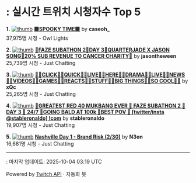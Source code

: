 # : 실시간 트위치 시청자수 Top 5

**1.** [![thumb](https://static-cdn.jtvnw.net/previews-ttv/live_user_caseoh_-320x180.jpg)](https://twitch.tv/caseoh_)
**[🟨SPOOKY TIME🟨](https://twitch.tv/caseoh_)** by **caseoh_**<br>37,975명 시청  - Owl Lights

**2.** [![thumb](https://static-cdn.jtvnw.net/previews-ttv/live_user_jasontheween-320x180.jpg)](https://twitch.tv/jasontheween)
**[🔴FAZE SUBATHON 2🔴DAY 3🔴QUARTERJADE X JASON SONG🔴20% SUB REVENUE TO CANCER CHARITY🔴](https://twitch.tv/jasontheween)** by **jasontheween**<br>25,739명 시청  - Just Chatting

**3.** [![thumb](https://static-cdn.jtvnw.net/previews-ttv/live_user_xqc-320x180.jpg)](https://twitch.tv/xQc)
**[👷‍♂️CLICK👷‍♂️QUICK👷‍♂️LIVE👷‍♂️HERE👷‍♂️DRAMA👷‍♂️LIVE👷‍♂️NEWS👷‍♂️VIDEOS👷‍♂️GAMES👷‍♂️REACTS👷‍♂️STUFF👷‍♂️BIG THINGS👷‍♂️SO COOL👷‍♂️](https://twitch.tv/xQc)** by **xQc**<br>25,265명 시청  - Just Chatting

**4.** [![thumb](https://static-cdn.jtvnw.net/previews-ttv/live_user_stableronaldo-320x180.jpg)](https://twitch.tv/stableronaldo)
**[🚨GREATEST RED 40 MUKBANG EVER 🚨 FAZE SUBATHON 2 🚨 DAY 3 🚨 24/7 🚨GOING BALD AT 100k 🚨BEST POV 🚨 [twitter/insta @stableronaldo] !com](https://twitch.tv/stableronaldo)** by **stableronaldo**<br>19,907명 시청  - Just Chatting

**5.** [![thumb](https://static-cdn.jtvnw.net/previews-ttv/live_user_n3on-320x180.jpg)](https://twitch.tv/N3on)
**[Nashville Day 1 - Brand Risk (2/30)](https://twitch.tv/N3on)** by **N3on**<br>16,681명 시청  - Just Chatting


---
: 마지막 업데이트: 2025-10-04 03:19 UTC

Powered by [Twitch API](https://dev.twitch.tv/docs/api/reference) · 자동화 봇